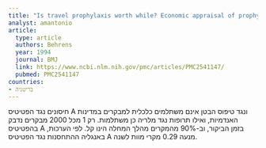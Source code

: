 ```yaml
---
title: "Is travel prophylaxis worth while? Economic appraisal of prophylactic measures against malaria, hepatitis A, and typhoid in travellers"
analyst: amantonio
article:
  type: article
  authors: Behrens
  year: 1994
  journal: BMJ
  link: https://www.ncbi.nlm.nih.gov/pmc/articles/PMC2541147/
  pubmed: PMC2541147
countries:
- בריטניה
---
```


חיסונים נגד הפטיטיס A ונגד טיפוס הבטן אינם משתלמים כלכלית למבקרים במדינות האנדמיות, ואילו תרופות נגד מלריה כן משתלמות.
רק 1 מכל 2000 מבקרים נדבק בהפטיטיס A בזמן הביקור, וב-90% מהמקרים מהלך המחלה הינו קל.
לפי הערכות, באנגליה ההתחסנות נגד הפטיטיס A מנעה 0.29 מקרי מוות לשנה.
